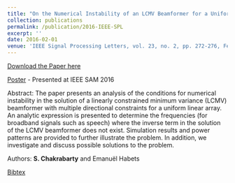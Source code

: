 ```yaml
---
title: "On the Numerical Instability of an LCMV Beamformer for a Uniform Linear Array"
collection: publications
permalink: /publication/2016-IEEE-SPL
excerpt: ''
date: 2016-02-01
venue: 'IEEE Signal Processing Letters, vol. 23, no. 2, pp. 272-276, Feb. '
---
```


[Download the Paper here](http://Soumitro-Chakrabarty.github.io/files/16_SPL_paper.pdf)

[Poster](http://Soumitro-Chakrabarty.github.io/files/16_SPL_poster.pdf) - Presented at IEEE SAM 2016

Abstract: The paper presents an analysis of the conditions for numerical instability in
the solution of a linearly constrained minimum variance (LCMV)
beamformer with multiple directional constraints for a uniform
linear array. An analytic expression is presented to determine
the frequencies (for broadband signals such as speech) where the
inverse term in the solution of the LCMV beamformer does not
exist. Simulation results and power patterns are provided to further
illustrate the problem. In addition, we investigate and discuss
possible solutions to the problem.

Authors: **S. Chakrabarty** and Emanuël Habets

[Bibtex](http://Soumitro-Chakrabarty.github.io/files/16_SPL_bib.tex)
